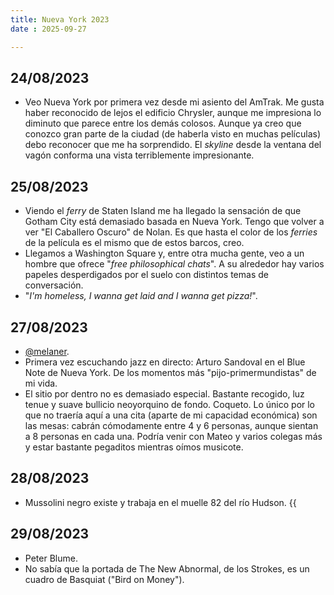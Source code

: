 ```yaml
---
title: Nueva York 2023
date : 2025-09-27

---
```


## 24/08/2023
- Veo Nueva York por primera vez desde mi asiento del AmTrak. Me gusta haber reconocido de lejos el edificio Chrysler, aunque me impresiona lo diminuto que parece entre los demás colosos. Aunque ya creo que conozco gran parte de la ciudad (de haberla visto en muchas películas) debo reconocer que me ha sorprendido. El _skyline_ desde la ventana del vagón conforma una vista terriblemente impresionante. 


## 25/08/2023

- Viendo el _ferry_ de Staten Island me ha llegado la sensación de que Gotham City está demasiado basada en Nueva York. Tengo que volver a ver "El Caballero Oscuro" de Nolan. Es que hasta el color de los _ferries_ de la película es el mismo que de estos barcos, creo. 
- Llegamos a Washington Square y, entre otra mucha gente, veo a un hombre que ofrece "_free philosophical chats_". A su alrededor hay varios papeles desperdigados por el suelo con distintos temas de conversación. 
- "_I'm homeless, I wanna get laid and I wanna get pizza!_".

## 27/08/2023
- [@melaner](https://www.instagram.com/melaner/).
- Primera vez escuchando jazz en directo: Arturo Sandoval en el Blue Note de Nueva York. De los momentos más "pijo-primermundistas" de mi vida. 
- El sitio por dentro no es demasiado especial. Bastante recogido, luz tenue y suave bullicio neoyorquino de fondo. Coqueto. Lo único por lo que no traería aquí a una cita (aparte de mi capacidad económica) son las mesas: cabrán cómodamente entre 4 y 6 personas, aunque sientan a 8 personas en cada una. Podría venir con Mateo y varios colegas más y estar bastante pegaditos mientras oímos musicote. 

## 28/08/2023
- Mussolini negro existe y trabaja en el muelle 82 del río Hudson. 
{{<audio src="/audio/camaleon.mp3" caption="Camaleón en Bryant Park." >}}

## 29/08/2023 
- Peter Blume. 
- No sabía que la portada de The New Abnormal, de los Strokes, es un cuadro de Basquiat ("Bird on Money").
